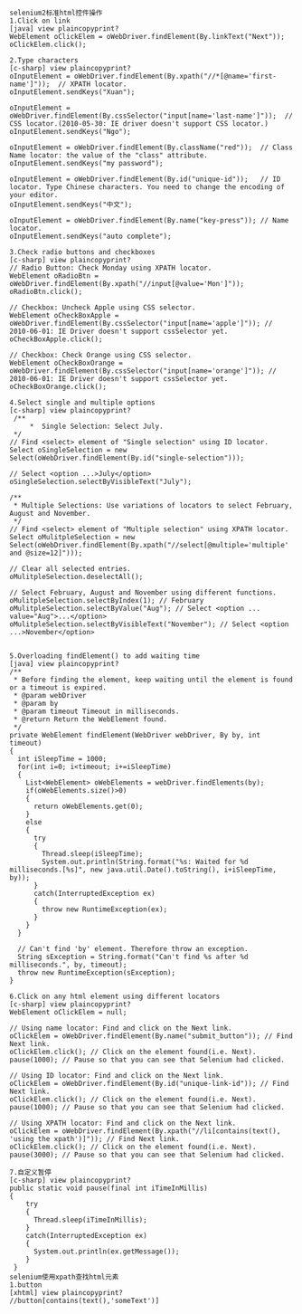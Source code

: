 
	selenium2标准html控件操作 
	1.Click on link
	[java] view plaincopyprint?
	WebElement oClickElem = oWebDriver.findElement(By.linkText("Next"));   
	oClickElem.click();   
	 
	2.Type characters
	[c-sharp] view plaincopyprint?
	oInputElement = oWebDriver.findElement(By.xpath("//*[@name='first-name']"));  // XPATH locator.  
	oInputElement.sendKeys("Xuan");  
	   
	oInputElement = oWebDriver.findElement(By.cssSelector("input[name='last-name']"));  // CSS locator.(2010-05-30: IE driver doesn't support CSS locator.)  
	oInputElement.sendKeys("Ngo");  
	   
	oInputElement = oWebDriver.findElement(By.className("red"));  // Class Name locator: the value of the "class" attribute.  
	oInputElement.sendKeys("my password");  
	   
	oInputElement = oWebDriver.findElement(By.id("unique-id"));   // ID locator. Type Chinese characters. You need to change the encoding of your editor.  
	oInputElement.sendKeys("中文");  
	   
	oInputElement = oWebDriver.findElement(By.name("key-press")); // Name locator.  
	oInputElement.sendKeys("auto complete");  
	 
	3.Check radio buttons and checkboxes
	[c-sharp] view plaincopyprint?
	// Radio Button: Check Monday using XPATH locator.  
	WebElement oRadioBtn = oWebDriver.findElement(By.xpath("//input[@value='Mon']"));  
	oRadioBtn.click();  
	   
	// Checkbox: Uncheck Apple using CSS selector.  
	WebElement oCheckBoxApple = oWebDriver.findElement(By.cssSelector("input[name='apple']")); // 2010-06-01: IE Driver doesn't support cssSelector yet.  
	oCheckBoxApple.click();  
	   
	// Checkbox: Check Orange using CSS selector.  
	WebElement oCheckBoxOrange = oWebDriver.findElement(By.cssSelector("input[name='orange']")); // 2010-06-01: IE Driver doesn't support cssSelector yet.  
	oCheckBoxOrange.click();      
	 
	4.Select single and multiple options
	[c-sharp] view plaincopyprint?
	 /** 
	     *  Single Selection: Select July. 
	 */  
	// Find <select> element of "Single selection" using ID locator.  
	Select oSingleSelection = new Select(oWebDriver.findElement(By.id("single-selection")));  
	   
	// Select <option ...>July</option>  
	oSingleSelection.selectByVisibleText("July");  
	   
	/** 
	 * Multiple Selections: Use variations of locators to select February, August and November. 
	 */  
	// Find <select> element of "Multiple selection" using XPATH locator.  
	Select oMulitpleSelection = new Select(oWebDriver.findElement(By.xpath("//select[@multiple='multiple' and @size=12]")));  
	   
	// Clear all selected entries.  
	oMulitpleSelection.deselectAll();  
	   
	// Select February, August and November using different functions.  
	oMulitpleSelection.selectByIndex(1); // February  
	oMulitpleSelection.selectByValue("Aug"); // Select <option ... value="Aug">...</option>  
	oMulitpleSelection.selectByVisibleText("November"); // Select <option ...>November</option>  
	   
	 
	5.Overloading findElement() to add waiting time
	[java] view plaincopyprint?
	/** 
	 * Before finding the element, keep waiting until the element is found or a timeout is expired. 
	 * @param webDriver 
	 * @param by 
	 * @param timeout Timeout in milliseconds. 
	 * @return Return the WebElement found. 
	 */  
	private WebElement findElement(WebDriver webDriver, By by, int timeout)  
	{  
	  int iSleepTime = 1000;  
	  for(int i=0; i<timeout; i+=iSleepTime)  
	  {  
	    List<WebElement> oWebElements = webDriver.findElements(by);  
	    if(oWebElements.size()>0)  
	    {  
	      return oWebElements.get(0);  
	    }  
	    else  
	    {  
	      try  
	      {  
	        Thread.sleep(iSleepTime);  
	        System.out.println(String.format("%s: Waited for %d milliseconds.[%s]", new java.util.Date().toString(), i+iSleepTime, by));            
	      }  
	      catch(InterruptedException ex)   
	      {  
	        throw new RuntimeException(ex);  
	      }  
	    }  
	  }  
	   
	  // Can't find 'by' element. Therefore throw an exception.  
	  String sException = String.format("Can't find %s after %d milliseconds.", by, timeout);  
	  throw new RuntimeException(sException);      
	}  
	 
	6.Click on any html element using different locators
	[c-sharp] view plaincopyprint?
	WebElement oClickElem = null;  
	   
	// Using name locator: Find and click on the Next link.  
	oClickElem = oWebDriver.findElement(By.name("submit_button")); // Find Next link.  
	oClickElem.click(); // Click on the element found(i.e. Next).  
	pause(1000); // Pause so that you can see that Selenium had clicked.  
	   
	// Using ID locator: Find and click on the Next link.  
	oClickElem = oWebDriver.findElement(By.id("unique-link-id")); // Find Next link.  
	oClickElem.click(); // Click on the element found(i.e. Next).  
	pause(1000); // Pause so that you can see that Selenium had clicked.  
	   
	// Using XPATH locator: Find and click on the Next link.  
	oClickElem = oWebDriver.findElement(By.xpath("//li[contains(text(), 'using the xpath')]")); // Find Next link.  
	oClickElem.click(); // Click on the element found(i.e. Next).  
	pause(3000); // Pause so that you can see that Selenium had clicked.  
	 
	7.自定义暂停
	[c-sharp] view plaincopyprint?
	public static void pause(final int iTimeInMillis)  
	{  
	    try  
	    {  
	      Thread.sleep(iTimeInMillis);  
	    }  
	    catch(InterruptedException ex)  
	    {  
	      System.out.println(ex.getMessage());  
	    }  
	 }  
	selenium使用xpath查找html元素
	1.button
	[xhtml] view plaincopyprint?
	//button[contains(text(),'someText')]  
	
